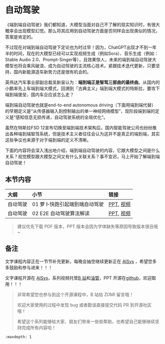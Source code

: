 <!--Copyright © ZOMI 适用于[License](https://github.com/chenzomi12/AIInfra)版权许可-->

# 自动驾驶

《端到端自动驾驶》我们都知道，大模型当面对自己不了解的现实知识时，有很大概率会出现模型幻觉。那么将其应用到自动驾驶方面是否同样会出现类似的情况，答案是肯定的。

不过现在对端到端自动驾驶下定论也为时过早！因为，ChatGPT出现才不到一年半的时间，现在的大模型已经可以实现视频生成（例如Sora）、音乐生成（例如：Stable Audio 2.0、Prompt-Singer等），且效果惊人，未来的端到端自动驾驶大模型也将会乘风破浪，成为自动驾驶的主流核心技术。紧跟技术迭代更新，只要坚持，国内新能源造车新势力还是很有机会的。

英伟达汽车事业部副总裁吴新宙认为：**端到端正是智驾三部曲的最终曲**。从国内的小鹏率先上车端到端大模式，回溯到「古典主义」端到端大模式的特斯拉，要攻下端到端堡垒，国内车企应该怎么走？

端到端自动驾驶也就是end-to-end autonomous driving（下面用端到端代替）的早期定义是“从传感器输入到控制输出的单一神经网络模型”，现阶段端到端的定义是“感知信息无损传递，自动驾驶系统的全局优化”。

虽然在特斯拉FSD 12宣布切换至端到端技术架构后，国内智能驾驶公司也纷纷推出各种端到端智驾系统，但是技术主义者往往会认为这并不是真正的端到端，其实这些争议也来源于对于端到端的定义不清晰。

下面的内容将会深入浅出地介绍，端到端自动驾驶的内容，它跟大模型之间是什么关系？视觉模型跟大模型之间又有什么关联关系？事不宜迟，马上开始了解端到端自动驾驶！

## 本节内容

| 大纲   | 小节               | 链接                                                                           |
|:---- |:---------------- |:---------------------------------------------------------------------------- |
| 自动驾驶 | 01 萝卜快跑引起端到端自动驾驶 | [PPT](./01Robot.pdf), [视频](https://www.bilibili.com/video/BV1G4421S7Qa/?spm_id_from=333.999.0.0)          |
| 自动驾驶 | 02 E2E 自动驾驶算法解读  | [PPT](./02ADE2E.pdf), [视频](https://www.bilibili.com/video/BV1xi421a7er/?spm_id_from=333.999.0.0) |

> 建议优先下载 PDF 版本，PPT 版本会因为字体缺失等原因导致版本很丑哦~

## 备注

文字课程内容正在一节节补充更新，每晚会抽空继续更新正在 [AISys](https://chenzomi12.github.io/) ，希望您多多鼓励和参与进来！！！

文字课程开源在 [AISys](https://chenzomi12.github.io/)，系列视频托管[B 站](https://space.bilibili.com/517221395)和[油管](https://www.youtube.com/@ZOMI666/playlists)，PPT 开源在[github](https://github.com/chenzomi12/AIInfra)，欢迎取用！！！

> 非常希望您也参与到这个开源课程中，B 站给 ZOMI 留言哦！
> 
> 欢迎大家使用的过程中发现 bug 或者勘误直接提交代码 PR 到开源社区哦！
> 
> 希望这个系列能够给大家、朋友们带来一些些帮助，也希望自己能够继续坚持完成所有内容哈！

```{toctree}
:maxdepth: 1

```